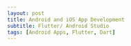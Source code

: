 ```yaml
---
layout: post
title: Android and iOS App Development
subtitle: Flutter/ Android Studio
tags: [Android Apps, Flutter, Dart]
---
```

